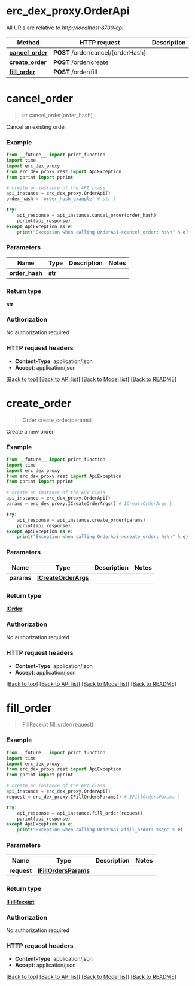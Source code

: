 # erc_dex_proxy.OrderApi

All URIs are relative to *http://localhost:8700/api*

Method | HTTP request | Description
------------- | ------------- | -------------
[**cancel_order**](OrderApi.md#cancel_order) | **POST** /order/cancel/{orderHash} | 
[**create_order**](OrderApi.md#create_order) | **POST** /order/create | 
[**fill_order**](OrderApi.md#fill_order) | **POST** /order/fill | 


# **cancel_order**
> str cancel_order(order_hash)



Cancel an existing order

### Example
```python
from __future__ import print_function
import time
import erc_dex_proxy
from erc_dex_proxy.rest import ApiException
from pprint import pprint

# create an instance of the API class
api_instance = erc_dex_proxy.OrderApi()
order_hash = 'order_hash_example' # str | 

try:
    api_response = api_instance.cancel_order(order_hash)
    pprint(api_response)
except ApiException as e:
    print("Exception when calling OrderApi->cancel_order: %s\n" % e)
```

### Parameters

Name | Type | Description  | Notes
------------- | ------------- | ------------- | -------------
 **order_hash** | **str**|  | 

### Return type

**str**

### Authorization

No authorization required

### HTTP request headers

 - **Content-Type**: application/json
 - **Accept**: application/json

[[Back to top]](#) [[Back to API list]](../README.md#documentation-for-api-endpoints) [[Back to Model list]](../README.md#documentation-for-models) [[Back to README]](../README.md)

# **create_order**
> IOrder create_order(params)



Create a new order

### Example
```python
from __future__ import print_function
import time
import erc_dex_proxy
from erc_dex_proxy.rest import ApiException
from pprint import pprint

# create an instance of the API class
api_instance = erc_dex_proxy.OrderApi()
params = erc_dex_proxy.ICreateOrderArgs() # ICreateOrderArgs | 

try:
    api_response = api_instance.create_order(params)
    pprint(api_response)
except ApiException as e:
    print("Exception when calling OrderApi->create_order: %s\n" % e)
```

### Parameters

Name | Type | Description  | Notes
------------- | ------------- | ------------- | -------------
 **params** | [**ICreateOrderArgs**](ICreateOrderArgs.md)|  | 

### Return type

[**IOrder**](IOrder.md)

### Authorization

No authorization required

### HTTP request headers

 - **Content-Type**: application/json
 - **Accept**: application/json

[[Back to top]](#) [[Back to API list]](../README.md#documentation-for-api-endpoints) [[Back to Model list]](../README.md#documentation-for-models) [[Back to README]](../README.md)

# **fill_order**
> IFillReceipt fill_order(request)



### Example
```python
from __future__ import print_function
import time
import erc_dex_proxy
from erc_dex_proxy.rest import ApiException
from pprint import pprint

# create an instance of the API class
api_instance = erc_dex_proxy.OrderApi()
request = erc_dex_proxy.IFillOrdersParams() # IFillOrdersParams | 

try:
    api_response = api_instance.fill_order(request)
    pprint(api_response)
except ApiException as e:
    print("Exception when calling OrderApi->fill_order: %s\n" % e)
```

### Parameters

Name | Type | Description  | Notes
------------- | ------------- | ------------- | -------------
 **request** | [**IFillOrdersParams**](IFillOrdersParams.md)|  | 

### Return type

[**IFillReceipt**](IFillReceipt.md)

### Authorization

No authorization required

### HTTP request headers

 - **Content-Type**: application/json
 - **Accept**: application/json

[[Back to top]](#) [[Back to API list]](../README.md#documentation-for-api-endpoints) [[Back to Model list]](../README.md#documentation-for-models) [[Back to README]](../README.md)

